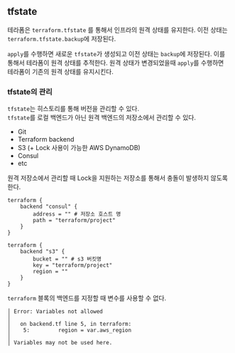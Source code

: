## tfstate

테라폼은 `terraform.tfstate` 를 통해서 인프라의 원격 상태를 유지한다.
이전 상태는 `terraform.tfstate.backup`에 저장된다.

`apply`를 수행하면 새로운 `tfstate`가 생성되고 이전 상태는 `backup`에 저장된다.
이를 통해서 테라폼이 원격 상태를 추적한다.
원격 상태가 변경되었을때 `apply`를 수행하면 테라폼이 기존의 원격 상태를 유지시킨다.


### tfstate의 관리

`tfstate`는 히스토리를 통해 버전을 관리할 수 있다.  
`tfstate`를 로컬 백엔드가 아닌 원격 백엔드의 저장소에서 관리할 수 있다.

- Git 
- Terraform backend
- S3 (+ Lock 사용이 가능한 AWS DynamoDB)
- Consul
- etc

원격 저장소에서 관리할 때 Lock을 지원하는 저장소를 통해서 충돌이 발생하지 않도록 한다. 

```
terraform {
    backend "consul" {
        address = "" # 저장소 호스트 명
        path = "terraform/project"
    }
}
```
```
terraform {
    backend "s3" {
        bucket = "" # s3 버킷명
        key = "terraform/project"
        region = ""
    }
}
```

`terraform` 블록의 백엔드를 지정할 때 변수를 사용할 수 없다.
```
│ Error: Variables not allowed
│ 
│   on backend.tf line 5, in terraform:
│    5:         region = var.aws_region
│ 
│ Variables may not be used here.
```